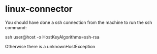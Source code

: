# linux-connector


You should have done a ssh connection from the machine to run the ssh command:

ssh user@host -o HostKeyAlgorithms=ssh-rsa

Otherwise there is a unknownHostException
